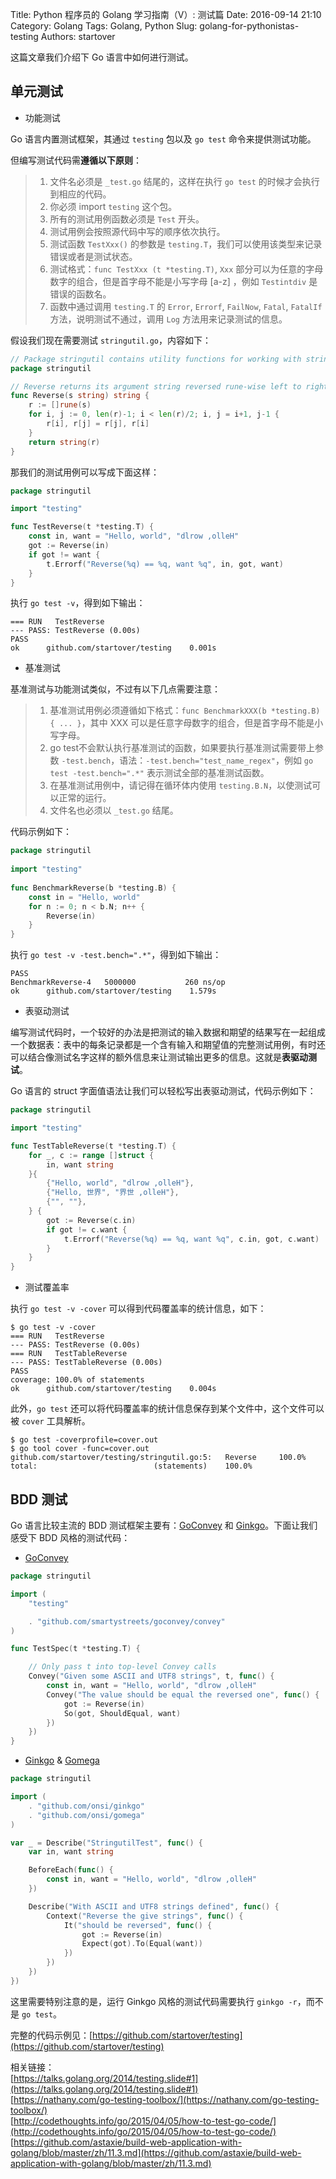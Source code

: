 Title: Python 程序员的 Golang 学习指南（V）: 测试篇
Date: 2016-09-14 21:10
Category: Golang
Tags: Golang, Python
Slug: golang-for-pythonistas-testing
Authors: startover

这篇文章我们介绍下 Go 语言中如何进行测试。

## 单元测试

* 功能测试

Go 语言内置测试框架，其通过 `testing` 包以及 `go test` 命令来提供测试功能。

但编写测试代码需**遵循以下原则**：

> 1. 文件名必须是 `_test.go` 结尾的，这样在执行 `go test` 的时候才会执行到相应的代码。
> 2. 你必须 import `testing` 这个包。
> 3. 所有的测试用例函数必须是 `Test` 开头。
> 4. 测试用例会按照源代码中写的顺序依次执行。
> 5. 测试函数 `TestXxx()` 的参数是 `testing.T`，我们可以使用该类型来记录错误或者是测试状态。
> 6. 测试格式：`func TestXxx (t *testing.T)`, `Xxx` 部分可以为任意的字母数字的组合，但是首字母不能是小写字母 [a-z] ，例如 `Testintdiv` 是错误的函数名。
> 7. 函数中通过调用 `testing.T` 的 `Error`, `Errorf`, `FailNow`, `Fatal`, `FatalIf` 方法，说明测试不通过，调用 `Log` 方法用来记录测试的信息。

假设我们现在需要测试 `stringutil.go`，内容如下：

```go
// Package stringutil contains utility functions for working with strings.
package stringutil

// Reverse returns its argument string reversed rune-wise left to right.
func Reverse(s string) string {
    r := []rune(s)
    for i, j := 0, len(r)-1; i < len(r)/2; i, j = i+1, j-1 {
        r[i], r[j] = r[j], r[i]
    }
    return string(r)
}
```

那我们的测试用例可以写成下面这样：

```go
package stringutil

import "testing"

func TestReverse(t *testing.T) {
    const in, want = "Hello, world", "dlrow ,olleH"
    got := Reverse(in)
    if got != want {
        t.Errorf("Reverse(%q) == %q, want %q", in, got, want)
    }
}
```

执行 `go test -v`，得到如下输出：

```
=== RUN   TestReverse
--- PASS: TestReverse (0.00s)
PASS
ok      github.com/startover/testing    0.001s
```

* 基准测试

基准测试与功能测试类似，不过有以下几点需要注意：

> 1. 基准测试用例必须遵循如下格式：`func BenchmarkXXX(b *testing.B) { ... }`，其中 XXX 可以是任意字母数字的组合，但是首字母不能是小写字母。
> 2. go test不会默认执行基准测试的函数，如果要执行基准测试需要带上参数 `-test.bench`，语法：`-test.bench="test_name_regex"`，例如 `go test -test.bench=".*"` 表示测试全部的基准测试函数。
> 3. 在基准测试用例中，请记得在循环体内使用 `testing.B.N`，以使测试可以正常的运行。
> 4. 文件名也必须以 `_test.go` 结尾。

代码示例如下：

```go
package stringutil
 
import "testing"
 
func BenchmarkReverse(b *testing.B) {
    const in = "Hello, world"
    for n := 0; n < b.N; n++ {
        Reverse(in)
    }
}
```

执行 `go test -v -test.bench=".*"`，得到如下输出：

```
PASS
BenchmarkReverse-4   5000000           260 ns/op
ok      github.com/startover/testing    1.579s
```

* 表驱动测试

编写测试代码时，一个较好的办法是把测试的输入数据和期望的结果写在一起组成一个数据表：表中的每条记录都是一个含有输入和期望值的完整测试用例，有时还可以结合像测试名字这样的额外信息来让测试输出更多的信息。这就是**表驱动测试**。

Go 语言的 struct 字面值语法让我们可以轻松写出表驱动测试，代码示例如下：

```go
package stringutil

import "testing"

func TestTableReverse(t *testing.T) {
    for _, c := range []struct {
        in, want string
    }{
        {"Hello, world", "dlrow ,olleH"},
        {"Hello, 世界", "界世 ,olleH"},
        {"", ""},
    } {
        got := Reverse(c.in)
        if got != c.want {
            t.Errorf("Reverse(%q) == %q, want %q", c.in, got, c.want)
        }
    }
}
```

* 测试覆盖率

执行 `go test -v -cover` 可以得到代码覆盖率的统计信息，如下：

```
$ go test -v -cover
=== RUN   TestReverse
--- PASS: TestReverse (0.00s)
=== RUN   TestTableReverse
--- PASS: TestTableReverse (0.00s)
PASS
coverage: 100.0% of statements
ok      github.com/startover/testing    0.004s

```

此外，`go test` 还可以将代码覆盖率的统计信息保存到某个文件中，这个文件可以被 `cover` 工具解析。

```
$ go test -coverprofile=cover.out
$ go tool cover -func=cover.out
github.com/startover/testing/stringutil.go:5:   Reverse     100.0%
total:                          (statements)    100.0%
```

## BDD 测试

Go 语言比较主流的 BDD 测试框架主要有：[GoConvey](https://github.com/smartystreets/goconvey) 和 [Ginkgo](https://github.com/onsi/ginkgo)。下面让我们感受下 BDD 风格的测试代码：

* [GoConvey](https://github.com/smartystreets/goconvey)

```go
package stringutil

import (
    "testing"

    . "github.com/smartystreets/goconvey/convey"
)

func TestSpec(t *testing.T) {

    // Only pass t into top-level Convey calls
    Convey("Given some ASCII and UTF8 strings", t, func() {
        const in, want = "Hello, world", "dlrow ,olleH"
        Convey("The value should be equal the reversed one", func() {
            got := Reverse(in)
            So(got, ShouldEqual, want)
        })
    })
}
```

* [Ginkgo](https://github.com/onsi/ginkgo) & [Gomega](https://github.com/onsi/gomega)

```go
package stringutil

import (
    . "github.com/onsi/ginkgo"
    . "github.com/onsi/gomega"
)

var _ = Describe("StringutilTest", func() {
    var in, want string

    BeforeEach(func() {
        const in, want = "Hello, world", "dlrow ,olleH"
    })

    Describe("With ASCII and UTF8 strings defined", func() {
        Context("Reverse the give strings", func() {
            It("should be reversed", func() {
                got := Reverse(in)
                Expect(got).To(Equal(want))
            })
        })
    })
})
```

这里需要特别注意的是，运行 Ginkgo 风格的测试代码需要执行 `ginkgo -r`，而不是 `go test`。

完整的代码示例见：[https://github.com/startover/testing](https://github.com/startover/testing)


相关链接：  
[https://talks.golang.org/2014/testing.slide#1](https://talks.golang.org/2014/testing.slide#1)  
[https://nathany.com/go-testing-toolbox/](https://nathany.com/go-testing-toolbox/)  
[http://codethoughts.info/go/2015/04/05/how-to-test-go-code/](http://codethoughts.info/go/2015/04/05/how-to-test-go-code/)  
[https://github.com/astaxie/build-web-application-with-golang/blob/master/zh/11.3.md](https://github.com/astaxie/build-web-application-with-golang/blob/master/zh/11.3.md)
